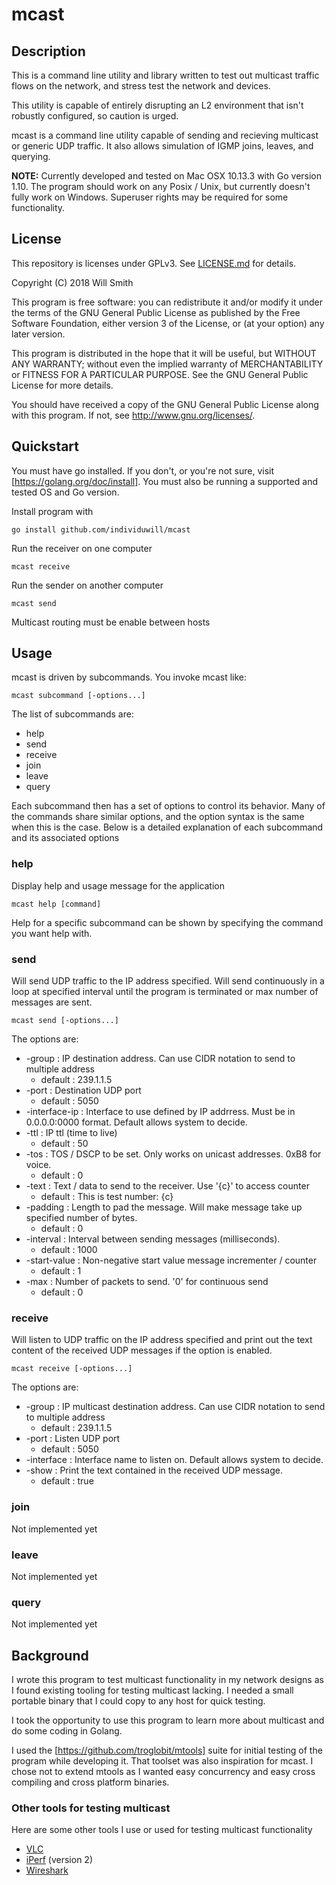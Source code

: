 # mcast

## Description
This is a command line utility and library written to test out multicast
traffic flows on the network, and stress test the network and devices.

This utility is capable of entirely disrupting an L2 environment that isn't
robustly configured, so caution is urged.

mcast is a command line utility capable of sending and recieving multicast
or generic UDP traffic. It also allows simulation of IGMP joins, leaves, and
querying.

__NOTE:__ Currently developed and tested on Mac OSX 10.13.3 with Go version 1.10.
The program should work on any Posix / Unix, but currently doesn't fully work on
Windows. Superuser rights may be required for some functionality.

## License
This repository is licenses under GPLv3. See [LICENSE.md](./LICENSE.md) for details.

Copyright (C) 2018 Will Smith

This program is free software: you can redistribute it and/or modify
it under the terms of the GNU General Public License as published by
the Free Software Foundation, either version 3 of the License, or
(at your option) any later version.

This program is distributed in the hope that it will be useful,
but WITHOUT ANY WARRANTY; without even the implied warranty of
MERCHANTABILITY or FITNESS FOR A PARTICULAR PURPOSE.  See the
GNU General Public License for more details.

You should have received a copy of the GNU General Public License
along with this program.  If not, see <http://www.gnu.org/licenses/>.

## Quickstart
You must have go installed. If you don't, or you're not sure, visit [https://golang.org/doc/install]. You must also be running a supported and tested
OS and Go version.

Install program with

    go install github.com/individuwill/mcast

Run the receiver on one computer

    mcast receive

Run the sender on another computer

    mcast send

Multicast routing must be enable between hosts

## Usage

mcast is driven by subcommands. You invoke mcast like:

    mcast subcommand [-options...]

The list of subcommands are:

* help
* send
* receive
* join
* leave
* query

Each subcommand then has a set of options to control its behavior. Many of
the commands share similar options, and the option syntax is the same when
this is the case. Below is a detailed explanation of each subcommand and
its associated options

### help
Display help and usage message for the application

    mcast help [command]

Help for a specific subcommand can be shown by specifying the command you want
help with.

### send
Will send UDP traffic to the IP address specified. Will send continuously
in a loop at specified interval until the program is terminated or max number of messages
are sent.

    mcast send [-options...]

The options are:
* -group : IP destination address. Can use CIDR notation to send to multiple address
    * default : 239.1.1.5
* -port : Destination UDP port
    * default : 5050
* -interface-ip : Interface to use defined by IP addrress. Must be in 0.0.0.0:0000 format. Default allows system to decide. 
* -ttl : IP ttl (time to live)
    * default : 50
* -tos : TOS / DSCP to be set. Only works on unicast addresses. 0xB8 for voice.
    * default : 0
* -text : Text / data to send to the receiver. Use '{c}' to access counter
    * default : This is test number: {c}
* -padding : Length to pad the message. Will make message take up specified number of bytes.
    * default : 0
* -interval : Interval between sending messages (milliseconds).
    * default : 1000
* -start-value : Non-negative start value message incrementer / counter
    * default : 1
* -max : Number of packets to send. '0' for continuous send
    * default : 0

### receive
Will listen to UDP traffic on the IP address specified and print out the text
content of the received UDP messages if the option is enabled.

    mcast receive [-options...]

The options are:
* -group : IP multicast destination address. Can use CIDR notation to send to multiple address
    * default : 239.1.1.5
* -port : Listen UDP port
    * default : 5050
* -interface : Interface name to listen on. Default allows system to decide.
* -show : Print the text contained in the received UDP message.
    * default : true

### join

Not implemented yet

### leave

Not implemented yet

### query

Not implemented yet

## Background
I wrote this program to test multicast functionality in my network designs as I found
existing tooling for testing multicast lacking. I needed a small portable binary
that I could copy to any host for quick testing.

I took the opportunity to use this program to learn more about multicast and
do some coding in Golang.

I used the [https://github.com/troglobit/mtools] suite for initial testing of the program while developing it. That toolset was also inspiration for mcast. I chose not to extend
mtools as I wanted easy concurrency and easy cross compiling and cross platform binaries.

### Other tools for testing multicast
Here are some other tools I use or used for testing multicast functionality

* [VLC](https://www.videolan.org)
* [iPerf](https://iperf.fr/) (version 2)
* [Wireshark](https://www.wireshark.org/)
